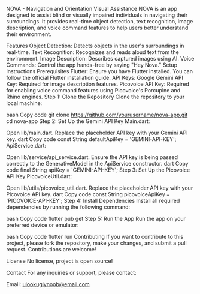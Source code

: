 NOVA - Navigation and Orientation Visual Assistance
NOVA is an app designed to assist blind or visually impaired individuals in navigating their surroundings. It provides real-time object detection, text recognition, image description, and voice command features to help users better understand their environment.

Features
Object Detection: Detects objects in the user's surroundings in real-time.
Text Recognition: Recognizes and reads aloud text from the environment.
Image Description: Describes captured images using AI.
Voice Commands: Control the app hands-free by saying "Hey Nova."
Setup Instructions
Prerequisites
Flutter: Ensure you have Flutter installed. You can follow the official Flutter installation guide.
API Keys:
Google Gemini API Key: Required for image description features.
Picovoice API Key: Required for enabling voice command features using Picovoice's Porcupine and Rhino engines.
Step 1: Clone the Repository
Clone the repository to your local machine:

bash
Copy code
git clone https://github.com/yourusername/nova-app.git
cd nova-app
Step 2: Set Up the Gemini API Key
Main.dart:

Open lib/main.dart.
Replace the placeholder API key with your Gemini API key.
dart
Copy code
const String defaultApiKey = 'GEMINI-API-KEY';
ApiService.dart:

Open lib/service/api_service.dart.
Ensure the API key is being passed correctly to the GenerativeModel in the ApiService constructor.
dart
Copy code
final String apiKey = 'GEMINI-API-KEY';
Step 3: Set Up the Picovoice API Key
PicovoiceUtil.dart:

Open lib/utils/picovoice_util.dart.
Replace the placeholder API key with your Picovoice API key.
dart
Copy code
const String picovoiceApiKey = 'PICOVOICE-API-KEY';
Step 4: Install Dependencies
Install all required dependencies by running the following command:

bash
Copy code
flutter pub get
Step 5: Run the App
Run the app on your preferred device or emulator:

bash
Copy code
flutter run
Contributing
If you want to contribute to this project, please fork the repository, make your changes, and submit a pull request. Contributions are welcome!

License
No license, project is open source!

Contact
For any inquiries or support, please contact:

Email: ulookuglynoob@email.com

